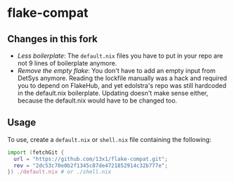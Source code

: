 # flake-compat

## Changes in this fork

- *Less boilerplate*: The `default.nix` files you have to put in your repo are not 9 lines
  of boilerplate anymore.
- *Remove the empty flake*: You don't have to add an empty input from DetSys anymore.
  Reading the lockfile manually was a hack and required you to depend on FlakeHub,
  and yet edolstra's repo was still hardcoded in the default.nix boilerplate.
  Updating doesn't make sense either, because the default.nix would have to be changed too.

## Usage

To use, create a `default.nix` or `shell.nix` file containing the following:

```nix
import (fetchGit {
  url = "https://github.com/13x1/flake-compat.git";
  rev = "2dc53c70e0b2f1345c87de4721852914c32b777e";
}) ./default.nix # or ./shell.nix
```